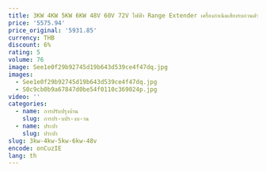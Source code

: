 ```yaml
---
title: 3KW 4KW 5KW 6KW 48V 60V 72V ไฟฟ้า Range Extender เครื่องกําเนิดเสียงรบกวนต่ําสําหรับสี่ล้อเบนซินเครื่องกําเนิดไฟฟ้าแบบพกพา
price: '5575.94'
price_original: '5931.85'
currency: THB
discount: 6%
rating: 5
volume: 76
image: See1e0f29b92745d19b643d539ce4f47dq.jpg
images:
  - See1e0f29b92745d19b643d539ce4f47dq.jpg
  - S0c9cb0b9a67847d0be54f0110c369024p.jpg
video: ''
categories:
  - name: การปรับปรุงบ้าน
    slug: การปร-บปร-งบ-าน
  - name: ประปา
    slug: ประปา
slug: 3kw-4kw-5kw-6kw-48v
encode: onCuzIE
lang: th
---
```

  